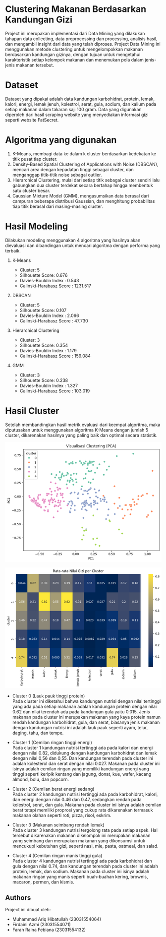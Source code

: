 # Clustering Makanan Berdasarkan Kandungan Gizi
Project ini merupakan implementasi dari Data Mining yang dilakukan tahapan data collecting, data preprocessing dan processing, analisis hasil, dan mengambil insight dari data yang telah diproses. Project Data Mining ini menggunakan metode clustering untuk mengelompokkan makanan berdasarkan kandungan gizinya, dengan tujuan untuk mengetahui karakteristik setiap kelompok makanan dan menemukan pola dalam jenis-jenis makanan tersebut.

# Dataset
Dataset yang dipakai adalah data kandungan karbohidrat, protein, lemak, kalori, energi, lemak jenuh, kolestrol, serat, gula, sodium, dan kalium pada setiap makanan dalam takaran saji 100 gram. Data yang digunakan diperoleh dari hasil scraping website yang menyediakan informasi gizi seperti website FatSecret.

# Algoritma yang digunakan
1. K-Means, membagi data ke dalam k cluster berdasarkan kedekatan ke titik pusat tiap cluster.
2. Density-Based Spatial Clustering of Applications with Noise (DBSCAN), mencari area dengan kepadatan tinggi sebagai cluster, dan menganggap titik-titik noise sebagai outlier.
3. Hierarchical Clustering, mulai dari setiap titik sebagai cluster sendiri lalu gabungkan dua cluster terdekat secara bertahap hingga membentuk satu cluster besar.
4. Gaussian Mixture Model (GMM), mengasumsikan data berasal dari campuran beberapa distribusi Gaussian, dan menghitung probabilitas tiap titik berasal dari masing-masing cluster.

# Hasil Modeling
Dilakukan modeling menggunakan 4 algoritma yang hasilnya akan dievaluasi dan dibandingan untuk mencari algoritma dengan performa yang terbaik.
1. K-Means
   - Cluster: 5
   - Silhouette Score: 0.676
   - Davies-Bouldin Index : 0.543
   - Calinski-Harabasz Score : 1231.517

2. DBSCAN
   - Cluster: 5
   - Silhouette Score: 0.107
   - Davies-Bouldin Index : 2.066
   - Calinski-Harabasz Score : 47.730

3. Hierarchical Clustering
   - Cluster: 3
   - Silhouette Score: 0.354
   - Davies-Bouldin Index : 1.179
   - Calinski-Harabasz Score : 159.084

4. GMM
   - Cluster: 3
   - Silhouette Score: 0.238
   - Davies-Bouldin Index : 1.327
   - Calinski-Harabasz Score : 103.019

# Hasil Cluster
Setelah membandingkan hasil metrik evaluasi dari keempat algoritma, maka diputusakan untuk menggunakan algoritma K-Means dengan jumlah 5 cluster, dikarenakan hasilnya yang paling baik dan optimal secara statistik.

![Hasil cluster](image/Hasilcluster.png)

![heatmap](image/heatmap.png)

- Cluster 0 (Lauk pauk tinggi protein)<br>
Pada cluster ini diketahui bahwa kandungan nutrisi dengan nilai tertinggi yang ada pada setiap makanan adalah kandungan protein dengan nilai 0.62 dan nilai terendah ada pada kandungan gula yaitu 0.015. Jenis makanan pada cluster ini  merupakan makanan yang kaya protein namun rendah kandungan karbohidrat, gula, dan serat, biasanya jenis makanan dengan kandungan nutrisi ini adalah lauk pauk seperti ayam, telur, daging, tahu, dan tempe.

- Cluster 1 (Cemilan ringan tinggi energi)<br>
Pada cluster 1 kandungan nutrisi tertinggi ada pada kalori dan energi dengan nilai 0.82, didukung dengan kandungan karbohidrat dan lemak dengan nilai 0,56 dan 0,55. Dan kandungan terendah pada cluster ini adalah kolesterol dan serat dengan nilai 0.027. Makanan pada cluster ini isinya adalah cemilan ringan yang memiliki kandungan energi yang tinggi seperti keripik kentang dan jagung, donat, kue, wafer, kacang almond, bolu, dan popcorn. 

- Cluster 2 (Cemilan berat energi sedang)<br>
Pada cluster 2 kandungan nutrisi tertinggi ada pada karbohidrat, kalori, dan energi dengan nilai 0.46 dan 0.47, sedangkan rendah pada kolestrol, serat, dan gula. Makanan pada cluster ini isinya adalah cemilan berat tetapi memiliki proprosi yang cukup rata dikarenakan termasuk makanan olahan seperti roti, pizza, risol, eskrim. 

- Cluster 3 (Makanan seimbang rendah lemak)<br>
Pada cluster 3 kandungan nutrisi tergolong rata pada setiap aspek. Hal tersebut dikarenakan makanan dikelompok ini merupakan makanan yang seimbang dan merupakan makanan yang dikonsumsi untuk mencukupi kebutuhan gizi, seperti nasi, mie, pasta, oatmeal, dan salad.

- Cluster 4 (Cemilan ringan manis tinggi gula)<br>
Pada cluster 4 kandungan nutrisi tertinggi ada pada karbohidrat dan gula dengan nilai 0.74, dan kandungan terendah pada cluster ini adalah protein, lemak, dan sodium. Makanan pada cluster ini isinya adalah makanan ringan yang manis seperti buah-buahan kering, brownis, macaron, permen, dan kismis.

## Authors
Project ini dibuat oleh:
- Muhammad Ariq Hibatullah (23031554064)
- Firdaini Azmi (23031554071)
- Farah Raina Febiana (23031554132)

